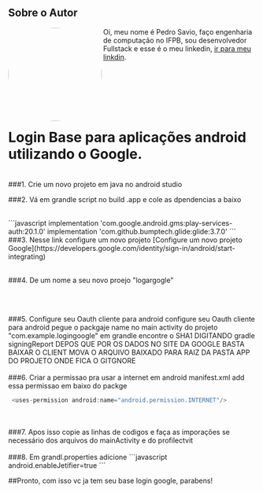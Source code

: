 
## Sobre o Autor
<img   style="border-radius: 50%"  align="left" width="190" height="190" margin-right="150px"  src="https://lh3.googleusercontent.com/pw/AM-JKLUq-TgjEzhoVY_CtieDZgnZNOoIGyAubOEKisc2FKt7HMCSVv4DGHZjixw4Z2_yomTtgUKr0kxFUyUdmOuTyJnQfhgzXEyOVk6JoajO58wYDtWcrDF-EPRjaE1hj2EsZtM-OYgQsDjHGjdny1yGetxeWw=s250-no?authuser=0"> Oi, meu nome é Pedro Savio, faço engenharia de computação no IFPB, sou desenvolvedor Fullstack e esse é o meu linkedin,  [ir para meu linkdin](https://www.linkedin.com/in/pedro-s-04a300129/).

<br/><br/><br/><br/><br/>


# Login Base para aplicações android utilizando o Google.
<br/>
###1. Crie um novo projeto em java no android studio
<br/>

###2. Vá em grandle script no build .app e cole as dpendencias a baixo

<br/>
```javascript
implementation 'com.google.android.gms:play-services-auth:20.1.0'
implementation 'com.github.bumptech.glide:glide:3.7.0'
```
<br/>
###3. Nesse link configure um novo projeto [Configure um novo projeto Google](https://developers.google.com/identity/sign-in/android/start-integrating)
<br/>

<br/>

###4. De um nome a seu novo proejo "logargogle"

<br/>

<br/>

###5. Configure seu Oauth cliente para android
configure seu Oauth cliente para android
pegue o packgaje name no main activity do projeto "com.example.logingoogle"
em grandle encontre o SHA1 DIGITANDO gradle signingReport
DEPOS QUE POR OS DADOS NO SITE DA GOOGLE BASTA BAIXAR O CLIENT
MOVA O ARQUIVO BAIXADO PARA RAIZ DA PASTA APP DO PROJETO ONDE FICA O GITGNORE
<br/>
<br/>
###6. Criar a permissao pra usar a internet em android manifest.xml add essa permissao em baixo do packge 
```javascript
 <uses-permission android:name="android.permission.INTERNET"/>
```
<br/>
<br/>
###7. Apos isso copie as linhas de codigos e faça as imporações se necessário dos arquivos do mainActivity e do profilectvit

<br/>

<br/>
###8. Em grandl.properties adicione
```javascript
android.enableJetifier=true
```

<br/>



##Pronto, com isso vc ja tem seu base login google, parabens!

